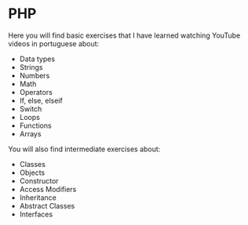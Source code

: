 # PHP

Here you will find basic exercises that I have learned watching YouTube videos in portuguese about:
- Data types
- Strings
- Numbers
- Math
- Operators
- If, else, elseif
- Switch
- Loops
- Functions
- Arrays

You will also find intermediate exercises about:
- Classes
- Objects
- Constructor
- Access Modifiers
- Inheritance
- Abstract Classes
- Interfaces
